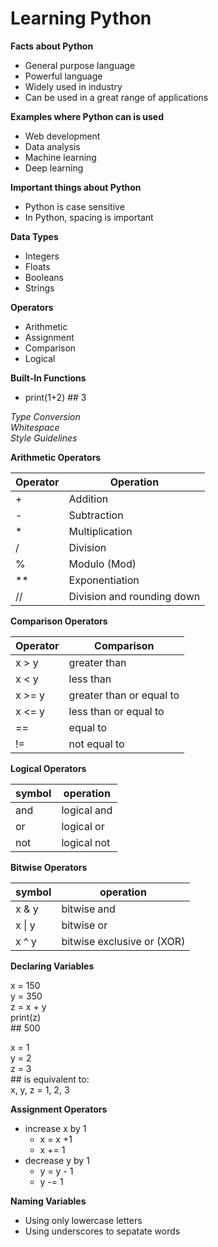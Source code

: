 # Learning Python


**Facts about Python**
* General purpose language
* Powerful language
* Widely used in industry
* Can be used in a great range of applications

**Examples where Python can is used**  
* Web development
* Data analysis
* Machine learning
* Deep learning

**Important things about Python**  
* Python is case sensitive
* In Python, spacing is important

**Data Types**
* Integers
* Floats
* Booleans
* Strings

**Operators**
* Arithmetic
* Assignment
* Comparison
* Logical

**Built-In Functions**
* print(1+2) ## 3

_Type Conversion_  
_Whitespace_  
_Style Guidelines_  

**Arithmetic Operators**

Operator | Operation
-------|-----------
 \+ | Addition
 \- | Subtraction
 \* | Multiplication
 \/ | Division
 \% | Modulo (Mod)
 \*\* | Exponentiation
 \/\/ | Division and rounding down


 **Comparison Operators**

 Operator | Comparison
-------|-----------
x > y | greater than
x < y | less than 
x >= y | greater than or equal to
x <= y | less than or equal to
== | equal to
!= | not equal to  


 **Logical Operators**

 symbol | operation
 -------|----------
 and | logical and
 or | logical or
 not | logical not


**Bitwise Operators**  

symbol | operation
-------|-----------
x & y | bitwise and
x \| y | bitwise or
x ^ y | bitwise exclusive or (XOR)

**Declaring Variables**  

x = 150  
y = 350  
z = x + y  
print(z)  
\#\# 500  

x = 1  
y = 2  
z = 3  
\#\# is equivalent to:  
x, y, z = 1, 2, 3  


**Assignment Operators**

* increase x by 1
	* x = x +1
	* x += 1
* decrease y by 1
	* y = y - 1
	* y -= 1  


**Naming Variables**

* Using only lowercase letters
* Using underscores to sepatate words

